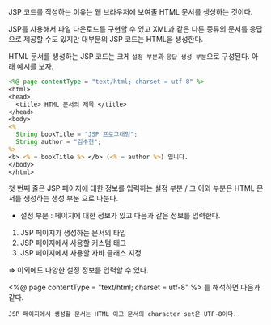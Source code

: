 JSP 코드를 작성하는 이유는 웹 브라우저에 보여줄 HTML 문서를 생성하는 것이다.

JSP를 사용해서 파일 다운로드를 구현할 수 있고 XML과 같은 다른 종류의 문서를 응답으로 제공할 수도 있지만 대부분의 JSP 코드는 HTML을 생성한다.

HTML 문서를 생성하는 JSP 코드는 크게 `설정 부분`과 `응답 생성 부분`으로 구성된다. 아래 예시를 보자.

``` jsp
<%@ page contentType = "text/html; charset = utf-8" %>
<html>
<head>
  <title> HTML 문서의 제목 </title>
</head>
<body>
<% 
  String bookTitle = "JSP 프로그래밍"; 
  String author = "김수현";
%>
<b> <% = bookTitle %> </b> (<% = author %>) 입니다.
</body>
</html>

```
첫 번째 줄은 JSP 페이지에 대한 정보를 입력하는 설정 부분 / 그 이외 부분은 HTML 문서를 생성하는 생성 부분 으로 나눈다.

- 설정 부분 : 페이지에 대한 정보가 있고 다음과 같은 정보를 입력한다.

1) JSP 페이지가 생성하는 문서의 타입
2) JSP 페이지에서 사용할 커스텀 태그
3) JSP 페이지에서 사용할 자바 클래스 지정

⇒ 이외에도 다양한 설정 정보를 입력할 수 있다.

<%@ page contentType = "text/html; charset = utf-8" %> 를 해석하면 다음과 같다.

`JSP 페이지에서 생성할 문서는 HTML 이고 문서의 character set은 UTF-8이다.`

